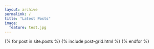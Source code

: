 ```yaml
---
layout: archive
permalink: /
title: "Latest Posts"
image:
  feature: test.jpg
---
```


<div class="tiles">
{% for post in site.posts %}
	{% include post-grid.html %}
{% endfor %}
</div><!-- /.tiles -->